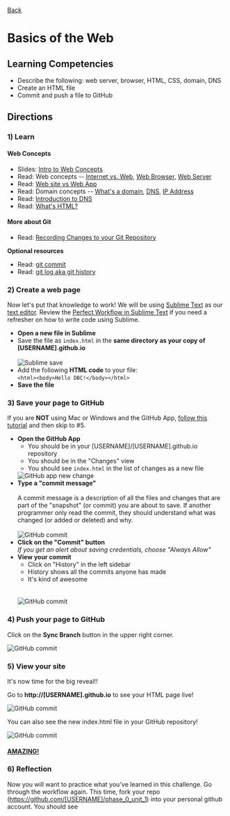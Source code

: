 [Back](README.md)

# Basics of the Web

## Learning Competencies

- Describe the following: web server, browser, HTML, CSS, domain, DNS
- Create an HTML file
- Commit and push a file to GitHub

## Directions

### 1) Learn

#### Web Concepts

* Slides: [Intro to Web Concepts](http://girldevelopit.com/assets/web-concepts/index.html#/)
* Read: Web concepts -- [Internet vs. Web](http://skillcrush.com/2012/08/19/the-internet-vs-the-web/), [Web Browser](http://skillcrush.com/2012/10/01/web-browsers/), [Web Server](http://skillcrush.com/2012/07/03/web-server-2/)
* Read: [Web site vs Web App](http://skillcrush.com/2013/03/28/websites-vs-web-applications/)
* Read: Domain concepts -- [What's a domain](http://skillcrush.com/2012/11/01/domain-2/), [DNS](http://skillcrush.com/2012/04/24/dns/), [IP Address](http://skillcrush.com/2012/07/03/ip-address-2/)
* Read: [Introduction to DNS](http://coding.smashingmagazine.com/2011/05/25/introduction-to-dns-explaining-the-dreaded-dns-delay/)
* Read: [What's HTML?](http://skillcrush.com/2012/04/02/html/)

#### More about Git

* Read: [Recording Changes to your Git Repository](http://git-scm.com/book/en/Git-Basics-Recording-Changes-to-the-Repository)

**Optional resources**

* Read: [git commit](https://www.atlassian.com/git/tutorial/git-basics#!commit)
* Read: [git log aka git history](https://www.atlassian.com/git/tutorial/git-basics#!log)


### 2) Create a web page

Now let's put that knowledge to work!  We will be using [Sublime Text](http://www.sublimetext.com/) as our [text editor](http://skillcrush.com/2012/09/10/text-editor/).  Review the [Perfect Workflow in Sublime Text](http://code.tutsplus.com/articles/perfect-workflow-in-sublime-text-free-course--net-27293) if you need a refresher on how to write code using Sublime.

* **Open a new file in Sublime**
* Save the file as `index.html` in the **same directory as your copy of [USERNAME].github.io**<br /><br />![Sublime save](https://raw.github.com/Devbootcamp/phase_0_unit_1/master/week_1/1_Get_Started/imgs/sublime-save.jpg)
* Add the following **HTML code** to your file:<br />`<html><body>Hello DBC!</body></html>`
* **Save the file**

### 3) Save your page to GitHub

If you are **NOT** using Mac or Windows and the GitHub App, [follow this tutorial](http://readwrite.com/2013/10/02/github-for-beginners-part-2#awesm=~oxToOt4ihQmVCP) and then skip to #5.

* **Open the GitHub App**<ul><li>You should be in your [USERNAME]/[USERNAME].github.io repository</li><li>You should be in the "Changes" view</li><li>You should see `index.html` in the list of changes as a new file</li></ul>![GitHub app new change](https://raw.github.com/Devbootcamp/phase_0_unit_1/master/week_1/1_Get_Started/imgs/github-app-2_save-1.jpg)
* **Type a "commit message"**<br><br>A commit message is a description of all the files and changes that are part of the "snapshot" (or commit) you are about to save.  If another programmer only read the commit, they should understand what was changed (or added or deleted) and why.<br><br>![GitHub commit](https://raw.github.com/Devbootcamp/phase_0_unit_1/master/week_1/1_Get_Started/imgs/github-app-2_save-2.jpg)
* **Click on the "Commit" button**<br>*If you get an alert about saving credentials, choose "Always Allow"*
* **View your commit**<ul><li>Click on "History" in the left sidebar</li><li>History shows all the commits anyone has made</li><li>It's kind of awesome</li></ul><br><br>![GitHub commit](https://raw.github.com/Devbootcamp/phase_0_unit_1/master/week_1/1_Get_Started/imgs/github-app-2_save-3.jpg)


### 4) Push your page to GitHub

Click on the **Sync Branch** button in the upper right corner.

![GitHub commit](https://raw.github.com/Devbootcamp/phase_0_unit_1/master/week_1/1_Get_Started/imgs/github-app-3_push.jpg)

### 5) View your site

It's now time for the big reveal!! 

Go to **http://[USERNAME].github.io** to see your HTML page live!

![GitHub commit](https://raw.github.com/Devbootcamp/phase_0_unit_1/master/week_1/1_Get_Started/imgs/github-page1.jpg)

You can also see the new index.html file in your GitHub repository!

![GitHub commit](https://raw.github.com/Devbootcamp/phase_0_unit_1/master/week_1/1_Get_Started/imgs/github-page2.jpg)


#### [AMAZING!](http://www.youtube.com/watch?v=ewfIvKbuRUg)

### 6) Reflection

Now you will want to practice what you've learned in this challenge. Go through the workflow again. This time, fork your repo (https://github.com/[USERNAME]/phase_0_unit_1) into your personal github account. You should see 

